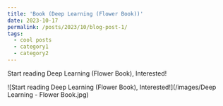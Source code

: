 ```yaml
---
title: 'Book (Deep Learning (Flower Book))'
date: 2023-10-17
permalink: /posts/2023/10/blog-post-1/
tags:
  - cool posts
  - category1
  - category2
---
```


Start reading Deep Learning (Flower Book), Interested!

![Start reading Deep Learning (Flower Book), Interested!](/images/Deep Learning - Flower Book.jpg)

